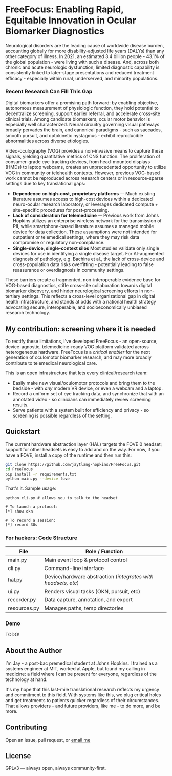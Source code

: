 # FreeFocus: Enabling Rapid, Equitable Innovation in Ocular Biomarker Diagnostics

Neurological disorders are the leading cause of worldwide disease burden, accounting globally for more disability-adjusted life years (DALYs) than any other category of illness. In 2021, an estimated 3.4 billion people - 43.1% of the global population - were living with such a disease. And, across both chronic and acute neurologic dysfunction, limited diagnostic capability is consistently linked to later-stage presentations and reduced treatment efficacy - especially within rural, underserved, and minority populations.

### Recent Research Can Fill This Gap

Digital biomarkers offer a promising path forward: by enabling objective, autonomous measurement of physiologic function, they hold potential to decentralize screening, support earlier referral, and accelerate cross-site clinical trials. Among candidate biomarkers, ocular motor behavior is especially well characterized. Neural circuitry governing visual pathways broadly pervades the brain, and canonical paradigms - such as saccades, smooth pursuit, and optokinetic nystagmus - exhibit reproducible abnormalities across diverse etiologies.

Video-oculography (VOG) provides a non-invasive means to capture these signals, yielding quantitative metrics of CNS function. The proliferation of consumer-grade eye-tracking devices, from head-mounted displays (HMDs) to laptop webcams, creates an unprecedented opportunity to utilize VOG in community or telehealth contexts. However, previous VOG-based work cannot be reproduced across research centers or in resource-sparse settings due to key translational gaps:

* **Dependence on high-cost, proprietary platforms** -- Much existing literature assumes access to high-cost devices within a dedicated neuro-ocular research laboratory, or leverages dedicated compute + site-specific procedures for post-processing.
* **Lack of consideration for telemedicine** -- Previous work from Johns Hopkins utilizes an enterprise wireless network for the transmission of PII, while smartphone-based literature assumes a managed mobile device for data collection. These assumptions were not intended for outpatient or telemedical settings, where they may risk data compromise or regulatory non-compliance. 
* **Single-device, single-context silos** Most studies validate only single devices for use in identifying a single disease target. For AI-augmented diagnosis of pathology, e.g. Bachina et al., the lack of cross-device and cross-population data risks overfitting - potentially leading to false reassurance or overdiagnosis in community settings.

These barriers create a fragmented, non-interoperable evidence base for VOG-based diagnostics, stifle cross-site collaboration towards digital biomarker discovery, and hinder neurological screening efforts in non-tertiary settings.  This reflects a cross-level organizational gap in digital health infrastructure, and stands at odds with a national health strategy advocating secure, interoperable, and socioeconomically unbiased research technology.

## My contribution: screening where it is needed

To rectify these limitations, I've developed FreeFocus - an open-source, device-agnostic, telemedicine-ready VOG platform validated across heterogeneous hardware. FreeFocus is a *critical enabler* for the next generation of oculomotor biomarker research, and may more broadly contribute to telemedical neurological care.

This is an open infrastructure that lets every clinical/research team:

* Easily make new visual/oculomotor protocols and bring them to the bedside - with _any_ modern VR device, or even a webcam and a laptop.
* Record a uniform set of eye tracking data, and synchronize that with an annotated video - so clinicians can immediately review screening results.
* Serve patients with a system built for efficiency and privacy - so screening is possible regardless of the setting.

## Quickstart

The current hardware abstraction layer (HAL) targets the FOVE 0 headset; support for other headsets is easy to add and on the way.
For now, if you have a FOVE, install a copy of the runtime and then run this:

```bash
git clone https://github.com/jaytlang-hopkins/FreeFocus.git
cd FreeFocus
pip install -r requirements.txt
python main.py --device fove
```

That's it. Sample usage:
```
python cli.py # allows you to talk to the headset

# To launch a protocol:
[*] show okn

# To record a session:
[*] record 30s
```

### For hackers: Code Structure

|**File**	| **Role / Function**
------------|---------------------------------------------
|main.py	| Main event loop & protocol control
|cli.py	| Command-line interface
|hal.py	| Device/hardware abstraction (<i>integrates with headsets, etc</i>)
|ui.py	| Renders visual tasks (OKN, pursuit, etc)
|recorder.py	| Data capture, annotation, and export
|resources.py|	Manages paths, temp directories

### Demo

TODO!

## About the Author

I’m Jay - a post-bac premedical student at Johns Hopkins. I trained as a systems
engineer at MIT, worked at Apple, but found my calling in medicine: a field
where I can be present for everyone, regardless of the technology at hand.

It's my hope that this last-mile translational research reflects my urgency and
commitment to this field. With systems like this, we plug critical holes and
get treatments to patients quicker regardless of their circumstances. That allows providers - and future providers, like me - to do more, and be more.

## Contributing
Open an issue, pull request, or [email me](mailto:jlang20@jh.edu)

## License
GPLv3 — always open, always community-first.
